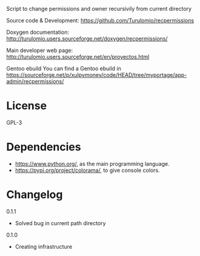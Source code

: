 Script to change permissions and owner recursivily from current directory

Source code & Development:
    https://github.com/Turulomio/recpermissions

Doxygen documentation:
    http://turulomio.users.sourceforge.net/doxygen/recpermissions/

Main developer web page:
    http://turulomio.users.sourceforge.net/en/proyectos.html

Gentoo ebuild
    You can find a Gentoo ebuild in https://sourceforge.net/p/xulpymoney/code/HEAD/tree/myportage/app-admin/recpermissions/

License
=======
GPL-3

Dependencies
============
* https://www.python.org/, as the main programming language.
* https://pypi.org/project/colorama/, to give console colors.

Changelog
=========
0.1.1
  * Solved bug in current path directory

0.1.0
  * Creating infrastructure

